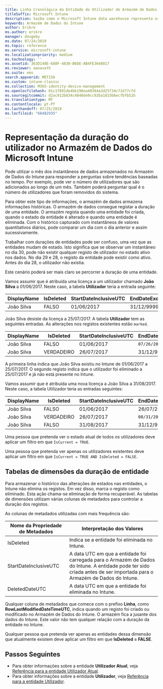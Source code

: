 ```yaml
---
title: Linha Cronológica da Entidade do Utilizador do Armazém de Dados
titleSuffix: Microsoft Intune
description: Saiba como o Microsoft Intune data warehouse representa os usuários em uma linha do tempo.
keywords: Armazém de Dados do Intune
author: Erikre
ms.author: erikre
manager: dougeby
ms.date: 07/24/2019
ms.topic: reference
ms.service: microsoft-intune
ms.localizationpriority: medium
ms.technology: ''
ms.assetid: 363D148E-688F-4830-B6DE-AB4FE3648817
ms.reviewer: aanavath
ms.suite: ems
search.appverid: MET150
ms.custom: intune-classic
ms.collection: M365-identity-device-management
ms.openlocfilehash: 01c1f891de4bb198ea40304a3d25f34c71d77cfd
ms.sourcegitcommit: d2ac912b834c4840de9cc92ba1815b6ecfbfb52b
ms.translationtype: MT
ms.contentlocale: pt-PT
ms.lasthandoff: 07/25/2019
ms.locfileid: "68482935"
---
```

# <a name="user-lifetime-representation-in-the-microsoft-intune-data-warehouse"></a>Representação da duração do utilizador no Armazém de Dados do Microsoft Intune

Pode utilizar o mês dos instantâneos de dados armazenados no Armazém de Dados do Intune para responder a perguntas sobre tendências baseadas no tempo. Por exemplo, pode ver o número de utilizadores que são adicionados ao longo de um mês. Também poderá perguntar qual é o número de utilizadores que foram removidos do sistema.

Para obter este tipo de informações, o armazém de dados armazena informações históricas. O armazém de dados consegue registar a duração de uma entidade. O armazém regista quando uma entidade foi criada, quando o estado da entidade é alterado e quando uma entidade é eliminada. Com o histórico capturado com instantâneos de valores quantitativos diários, pode comparar um dia com o dia anterior e assim sucessivamente.

Trabalhar com durações de entidades pode ser confuso, uma vez que as entidades mudam de estado. Isto significa que se observar um instantâneo no dia 30, pode não existir qualquer registo de utilizador no estado ativo nos dados. No dia 29 e 28, o registo da entidade pode existir como ativo. Antes do dia 28, o utilizador não existia.

Este cenário poderá ser mais claro se percorrer a duração de uma entidade.

Vamos assumir que é atribuída uma licença a um utilizador chamado **João Silva** a 01/06/2017. Neste caso, a tabela **Utilizador** teria a entrada seguinte: 
 
| DisplayName | IsDeleted | StartDateInclusiveUTC | EndDateExclusiveUTC | IsCurrent 
| -- | -- | -- | -- | -- |
| João Silva | FALSO | 01/06/2017 | 31/12/9999 | VERDADEIRO
 
João Silva desiste da licença a 25/07/2017. A tabela **Utilizador** tem as seguintes entradas. As alterações nos registos existentes estão `marked`. 

| DisplayName | IsDeleted | StartDateInclusiveUTC | EndDateExclusiveUTC | IsCurrent 
| -- | -- | -- | -- | -- |
| João Silva | FALSO | 01/06/2017 | `07/26/2017` | `FALSE` 
| João Silva | VERDADEIRO | 26/07/2017 | 31/12/9999 | VERDADEIRO 

A primeira linha indica que João Silva existiu no Intune de 01/06/2017 a 25/07/2017. O segundo registo indica que o utilizador foi eliminado a 25/07/2017 e já não está presente no Intune.

Vamos assumir que é atribuída uma nova licença a João Silva a 31/08/2017. Neste caso, a tabela Utilizador teria as entradas seguintes:
 
| DisplayName | IsDeleted | StartDateInclusiveUTC | EndDateExclusiveUTC | IsCurrent 
| -- | -- | -- | -- | -- |
| João Silva | FALSO | 01/06/2017 | 26/07/2017 | FALSO 
| João Silva | VERDADEIRO | 26/07/2017 | `08/31/2017` | `FALSE` 
| João Silva | FALSO | 31/08/2017 | 31/12/9999 | VERDADEIRO 
 
Uma pessoa que pretenda ver o estado atual de todos os utilizadores deve aplicar um filtro em que `IsCurrent = TRUE`. 
 
Uma pessoa que pretenda ver apenas os utilizadores existentes deve aplicar um filtro em que `IsCurrent = TRUE AND IsDeleted = FALSE`.

## <a name="dimension-tables-in-the-entity-lifetime"></a>Tabelas de dimensões da duração de entidade

Para armazenar o histórico das alterações de estados nas entidades, o Intune não elimina os registos. Em vez disso, marca o registo como eliminado. Esta ação chama-se eliminação de forma recuperável. As tabelas de dimensões utilizam várias colunas de metadados para controlar a duração dos registos. 

As colunas de metadados utilizadas com mais frequência são: 

| Nome da Propriedade de Metadados  | Interpretação dos Valores |
|--|--|
| IsDeleted | Indica se a entidade foi eliminada no Intune. |
| StartDateInclusiveUTC  | A data UTC em que a entidade foi carregada para o Armazém de Dados do Intune. A entidade pode ter sido criada antes de ser importada para o Armazém de Dados do Intune. |
| DeletedDateUTC  | A data UTC em que a entidade foi eliminada no Intune. |  

Qualquer coluna de metadados que comece com o prefixo **Linha**, como **RowLastModifiedDateTimeUTC**, indica quando um registo foi criado ou modificado no Armazém de Dados do Intune. O armazém fica a jusante dos dados do Intune. Este valor não tem qualquer relação com a duração da entidade no Intune.  
 
Qualquer pessoa que pretenda ver apenas as entidades dessa dimensão que atualmente existem deve aplicar um filtro em que **IsDeleted = FALSE**.

## <a name="next-steps"></a>Passos Seguintes

- Para obter informações sobre a entidade **Utilizador Atual**, veja [Referência para a entidade Utilizador Atual](reports-ref-current-user.md).
- Para obter informações sobre a entidade **Utilizador**, veja [Referência para a entidade Utilizador](reports-ref-user.md).
